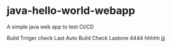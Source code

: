java-hello-world-webapp
=======================

A simple java web app to test CI/CD

Build Trriger check
Last Auto Build Check
Lastone
4444
hhhhh
jjj
